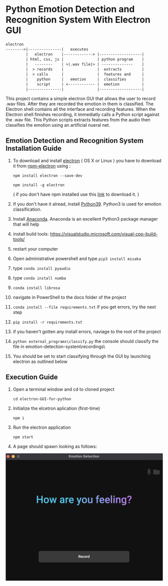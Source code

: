# Python Emotion Detection and Recognition System With Electron GUI

```text
electron
-------->|---------------|   executes 
         |   electron    |-------------> |-------------------|
         | html, css, js |               | python program    |
         |   --------    | >|.wav file|> | --------------    |
         |  > records    |               |  extracts         |
         |  > calls      |               |  features and     |
         |    python     |   emotion     |  classifies       |
         |    script     | <------------ |  emotion          |
         |---------------|               |-------------------|
```

This project contains a simple electron GUI that allows the user to record .wav files. After they are recorded the emotion in them is classified. The Electron shell contains all the interface and recording features. When the Electron shell finishes recording, it immediatly calls a Python script against the .wav file. This Python scripts extracts features from the audio then classifies the emotion using an artificial nueral net.


## Emotion Detection and Recognition System Installation Guide

1. To download and install [electron](https://electron.atom.io) ( OS X or Linux ) you have to download it from [npm-electron](https://www.npmjs.com/package/electron) using :

   ```
   npm install electron --save-dev
   ```
   ```
   npm install -g electron
   ```
   ( if you don't have npm installed use this [link](https://nodejs.org/en/download/) to download it. )

2. If you don't have it alread, install [Python39](https://www.python.org/downloads/). Python3 is used for emotion classification.

3. Install [Anaconda](https://www.anaconda.com/products/individual). Anaconda is an excellent Python3 package manager that will help
   
4. install build tools: https://visualstudio.microsoft.com/visual-cpp-build-tools/

5. restart your computer

6. Open administrative powershell and type `pip3 install misaka`

7. type `conda install pyaudio`

8. type `conda install numba`

9. `conda install librosa` 

10. navigate in PowerShell to the docs folder of the project

11. `conda install --file requirements.txt` if you get errors, try the next step

12. `pip install -r requirements.txt`

13. if you haven't gotten any install errors, naviage to the root of the project

14. `python external_programs\classify.py` the console should classify the file in emotion-detection-system\recordings\

15. You should be set to start classifying through the GUI by launching electron as outlined below


## Execution Guide

1. Open a terminal window and cd to cloned project
   ```
   cd electron-GUI-for-python
   ```

2. Initialize the elcetron aplication (first-time)
   ```
   npm i
   ```

3. Run the electron application
   ```
   npm start
   ```

4. A page should spawn looking as follows:

![alt text](../img/currentGUI.png)

